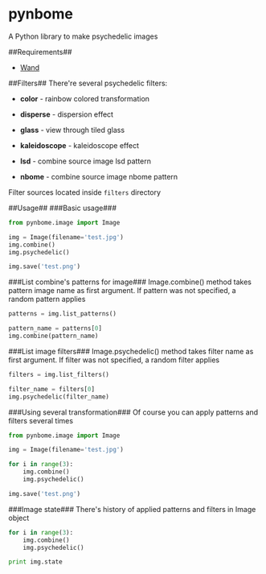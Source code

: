 pynbome
=============

A Python library to make psychedelic images

##Requirements##
* [Wand](http://wand-py.org/)

##Filters##
There're several psychedelic filters:

* **color** - rainbow colored transformation

* **disperse** - dispersion effect

* **glass** - view through tiled glass
* **kaleidoscope** - kaleidoscope effect

* **lsd** - combine source image lsd pattern

* **nbome** - combine source image nbome pattern

Filter sources located inside <code>filters</code> directory

##Usage##
###Basic usage###
```python
from pynbome.image import Image

img = Image(filename='test.jpg')
img.combine()
img.psychedelic()

img.save('test.png')
```

###List combine's patterns for image###
Image.combine() method takes pattern image name as first argument. If pattern was not specified, a random pattern applies

```python
patterns = img.list_patterns()

pattern_name = patterns[0]
img.combine(pattern_name)
```

###List image filters###
Image.psychedelic() method takes filter name as first argument. If filter was not specified, a random filter applies

```python
filters = img.list_filters()

filter_name = filters[0]
img.psychedelic(filter_name)
```

###Using several transformation###
Of course you can apply patterns and filters several times

```python
from pynbome.image import Image

img = Image(filename='test.jpg')

for i in range(3):
    img.combine()
    img.psychedelic()

img.save('test.png')
```

###Image state###
There's history of applied patterns and filters in Image object

```python
for i in range(3):
    img.combine()
    img.psychedelic()

print img.state
```
